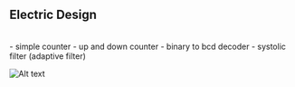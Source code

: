 
## Electric Design 

<br>
- simple counter
- up and down counter
- binary to bcd decoder
- systolic filter (adaptive filter)



![Alt text](http://www.nkcelectronics.com/assets/images/NEXYS3-obl-400.jpg)





